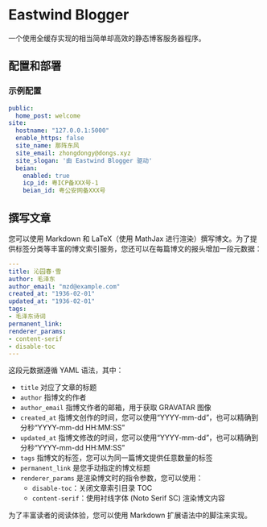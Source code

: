 # Eastwind Blogger

一个使用全缓存实现的相当简单却高效的静态博客服务器程序。


## 配置和部署

### 示例配置

```yaml
public:
  home_post: welcome
site:
  hostname: "127.0.0.1:5000"
  enable_https: false
  site_name: 那阵东风
  site_email: zhongdongy@dongs.xyz
  site_slogan: '由 Eastwind Blogger 驱动'
  beian:
    enabled: true
    icp_id: 粤ICP备XXX号-1
    beian_id: 粤公安网备XXX号
```

## 撰写文章

您可以使用 Markdown 和 LaTeX（使用 MathJax 进行渲染）撰写博文。为了提供标签分类等丰富的博文索引服务，您还可以在每篇博文的报头增加一段元数据：

```yaml
---
title: 沁园春·雪
author: 毛泽东
author_email: "mzd@example.com"
created_at: "1936-02-01"
updated_at: "1936-02-01"
tags:
- 毛泽东诗词
permanent_link: 
renderer_params: 
- content-serif
- disable-toc
---
```

这段元数据遵循 YAML 语法，其中：
- `title` 对应了文章的标题
- `author` 指博文的作者
- `author_email` 指博文作者的邮箱，用于获取 GRAVATAR 图像
- `created_at` 指博文创作的时间，您可以使用“YYYY-mm-dd”，也可以精确到分秒“YYYY-mm-dd HH:MM:SS”
- `updated_at` 指博文修改的时间，您可以使用“YYYY-mm-dd”，也可以精确到分秒“YYYY-mm-dd HH:MM:SS”
- `tags` 指博文的标签，您可以为同一篇博文提供任意数量的标签
- `permanent_link` 是您手动指定的博文标题
- `renderer_params` 是渲染博文时的指令参数，您可以使用：
  - `disable-toc`：关闭文章索引目录 TOC
  - `content-serif`：使用衬线字体 (Noto Serif SC) 渲染博文内容

为了丰富读者的阅读体验，您可以使用 Markdown 扩展语法中的脚注来实现。